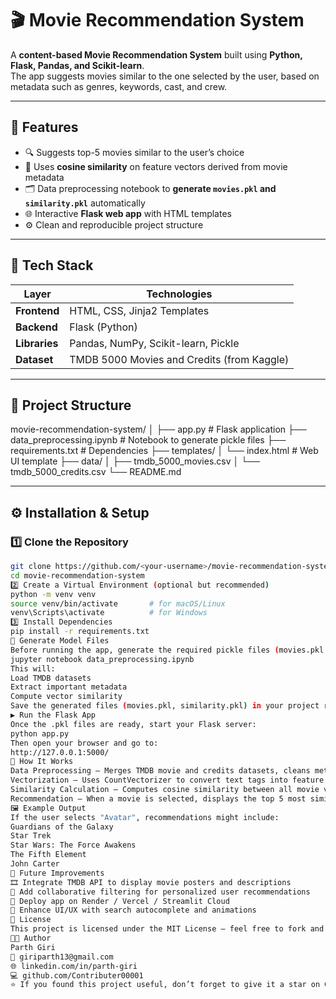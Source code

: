 # 🎬 Movie Recommendation System

A **content-based Movie Recommendation System** built using **Python, Flask, Pandas, and Scikit-learn**.  
The app suggests movies similar to the one selected by the user, based on metadata such as genres, keywords, cast, and crew.

---

## 🚀 Features
- 🔍 Suggests top-5 movies similar to the user’s choice  
- 🧠 Uses **cosine similarity** on feature vectors derived from movie metadata  
- 🗂️ Data preprocessing notebook to **generate `movies.pkl` and `similarity.pkl`** automatically  
- 🌐 Interactive **Flask web app** with HTML templates  
- ⚙️ Clean and reproducible project structure  

---

## 🧰 Tech Stack

| Layer | Technologies |
|-------|---------------|
| **Frontend** | HTML, CSS, Jinja2 Templates |
| **Backend** | Flask (Python) |
| **Libraries** | Pandas, NumPy, Scikit-learn, Pickle |
| **Dataset** | TMDB 5000 Movies and Credits (from Kaggle) |

---

## 📂 Project Structure

movie-recommendation-system/
│
├── app.py # Flask application
├── data_preprocessing.ipynb # Notebook to generate pickle files
├── requirements.txt # Dependencies
├── templates/
│ └── index.html # Web UI template
├── data/
│ ├── tmdb_5000_movies.csv
│ └── tmdb_5000_credits.csv
└── README.md

---

## ⚙️ Installation & Setup

### 1️⃣ Clone the Repository
```bash
git clone https://github.com/<your-username>/movie-recommendation-system.git
cd movie-recommendation-system
2️⃣ Create a Virtual Environment (optional but recommended)
python -m venv venv
source venv/bin/activate       # for macOS/Linux
venv\Scripts\activate          # for Windows
3️⃣ Install Dependencies
pip install -r requirements.txt
🧠 Generate Model Files
Before running the app, generate the required pickle files (movies.pkl and similarity.pkl) by running the preprocessing notebook:
jupyter notebook data_preprocessing.ipynb
This will:
Load TMDB datasets
Extract important metadata
Compute vector similarity
Save the generated files (movies.pkl, similarity.pkl) in your project root directory
▶️ Run the Flask App
Once the .pkl files are ready, start your Flask server:
python app.py
Then open your browser and go to:
http://127.0.0.1:5000/
🧮 How It Works
Data Preprocessing – Merges TMDB movie and credits datasets, cleans metadata, and combines tags.
Vectorization – Uses CountVectorizer to convert text tags into feature vectors.
Similarity Calculation – Computes cosine similarity between all movie vectors.
Recommendation – When a movie is selected, displays the top 5 most similar titles.
🖼️ Example Output
If the user selects "Avatar", recommendations might include:
Guardians of the Galaxy
Star Trek
Star Wars: The Force Awakens
The Fifth Element
John Carter
🌟 Future Improvements
🎞️ Integrate TMDB API to display movie posters and descriptions
🧩 Add collaborative filtering for personalized user recommendations
🚀 Deploy app on Render / Vercel / Streamlit Cloud
🎨 Enhance UI/UX with search autocomplete and animations
📜 License
This project is licensed under the MIT License — feel free to fork and modify it.
👨‍💻 Author
Parth Giri
📧 giriparth13@gmail.com
🌐 linkedin.com/in/parth-giri
💻 github.com/Contributer00001
⭐ If you found this project useful, don’t forget to give it a star on GitHub!